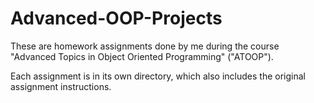 # Advanced-OOP-Projects
These are homework assignments done by me during the course "Advanced Topics in Object Oriented Programming" ("ATOOP").

Each assignment is in its own directory, which also includes the original assignment instructions.
